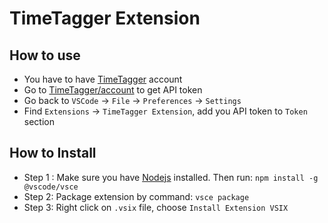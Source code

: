 # TimeTagger Extension

## How to use
- You have to have [TimeTagger](https://timetagger.app/) account
- Go to [TimeTagger/account](https://timetagger.app/account) to get API token
- Go back to `VSCode` -> `File` -> `Preferences` -> `Settings`
- Find `Extensions` -> `TimeTagger Extension`, add you API token to `Token` section

## How to Install
- Step 1 : Make sure you have [Nodejs](https://nodejs.org/) installed. Then run: <code>npm install -g @vscode/vsce</code>
- Step 2: Package extension by command: <code>vsce package</code>
- Step 3: Right click on `.vsix` file, choose `Install Extension VSIX`